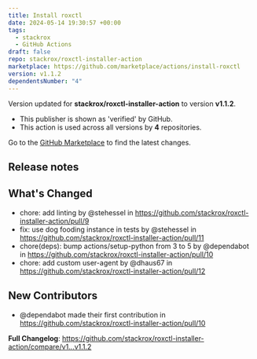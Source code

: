 ```yaml
---
title: Install roxctl
date: 2024-05-14 19:30:57 +00:00
tags:
  - stackrox
  - GitHub Actions
draft: false
repo: stackrox/roxctl-installer-action
marketplace: https://github.com/marketplace/actions/install-roxctl
version: v1.1.2
dependentsNumber: "4"
---
```



Version updated for **stackrox/roxctl-installer-action** to version **v1.1.2**.
- This publisher is shown as 'verified' by GitHub.
- This action is used across all versions by **4** repositories.

Go to the [GitHub Marketplace](https://github.com/marketplace/actions/install-roxctl) to find the latest changes.

## Release notes

## What's Changed
* chore: add linting by @stehessel in https://github.com/stackrox/roxctl-installer-action/pull/9
* fix: use dog fooding instance in tests by @stehessel in https://github.com/stackrox/roxctl-installer-action/pull/11
* chore(deps): bump actions/setup-python from 3 to 5 by @dependabot in https://github.com/stackrox/roxctl-installer-action/pull/10
* chore: add custom user-agent by @dhaus67 in https://github.com/stackrox/roxctl-installer-action/pull/12

## New Contributors
* @dependabot made their first contribution in https://github.com/stackrox/roxctl-installer-action/pull/10

**Full Changelog**: https://github.com/stackrox/roxctl-installer-action/compare/v1...v1.1.2
